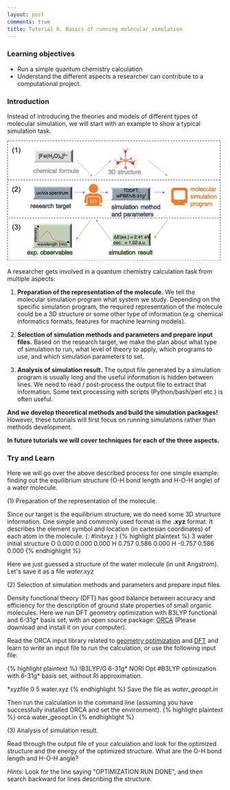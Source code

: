 ```yaml
---
layout: post
comments: true
title: Tutorial 0. Basics of running molecular simulation
---
```


### Learning objectives
* Run a simple quantum chemistry calculation
* Understand the different aspects a researcher can contribute to a computational project.

### Introduction
Instead of introducing the theories and models of different types of molecular simulation, we will start with an example to show a typical simulation task.

![Simulation](/images/tutorial-0/simulation.png)

A researcher gets involved in a quantum chemistry calculation task from multiple aspects:

1. **Preparation of the representation of the molecule.** We tell the molecular simulation program what system we study. Depending on the specific simulation program, the required representation of the molecule could be a 3D structure or some other type of information (e.g. chemical informatics formats, features for machine learning models).

1. **Selection of simulation methods and parameters and prepare input files.**
Based on the research target, we make the plan about what type of simulation to run, what level of theory to apply, which programs to use, and which simulation parameters to set.

1. **Analysis of simulation result.** The output file generated by a simulation program is usually long and the useful information is hidden between lines. We need to read / post-process the output file to extract that information. Some text processing with scripts (Python/bash/perl etc.) is often useful.

**And we develop theoretical methods and build the simulation packages!** However, these tutorials will first focus on running simulations rather than methods development.

**In future tutorials we will cover techniques for each of the three aspects.**

### Try and Learn

Here we will go over the above described process for one simple example: finding out the equilibrium structure (O-H bond length and H-O-H angle) of a water molecule.

(1) Preparation of the representation of the molecule.

Since our target is the equilibrium structure, we do need some 3D structure information. One simple and commonly used format is the **.xyz** format. It describes the element symbol and location (in cartesian coordinates) of each atom in the molecule.
{: #initxyz }
{% highlight plaintext %}
3
water initial structure
O  0.000 0.000 0.000
H  0.757 0.586 0.000
H -0.757 0.586 0.000
{% endhighlight %}

Here we just guessed a structure of the water molecule (in unit Angstrom). Let's save it as a file *water.xyz*

(2) Selection of simulation methods and parameters and prepare input files.

Density functional theory (DFT) has good balance between accuracy and efficiency for the description of ground state properties of small organic molecules. Here we run DFT geometry optimization with B3LYP functional and 6-31g* basis set, with an open source package: [ORCA](https://orcaforum.kofo.mpg.de/app.php/portal) (Please download and install it on your computer).

Read the ORCA input library related to [geometry optimization](https://sites.google.com/site/orcainputlibrary/geometry-optimizations) and [DFT](https://sites.google.com/site/orcainputlibrary/dft) and learn to write an input file to run the calculation, or use the following input file:

{% highlight plaintext %}
!B3LYP/G 6-31g* NORI Opt
#B3LYP optimization with 6-31g* basis set, without RI approximation.

*xyzfile 0 5 water.xyz
{% endhighlight %}
Save the file as *water_geoopt.in*

Then run the calculation in the command line (assuming you have successfully installed ORCA and set the environment).
{% highlight plaintext %}
orca water_geoopt.in
{% endhighlight %}

(3) Analysis of simulation result.

Read through the output file of your calculation and look for the optimized structure and the energy of the optimized structure. What are the O-H bond length and H-O-H angle?

*Hints:* Look for the line saying "OPTIMIZATION RUN DONE", and then search backward for lines describing the structure.
